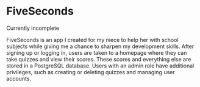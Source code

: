 # FiveSeconds
Currently incomplete


FiveSeconds is an app I created for my niece to help her with school subjects while giving me a chance to sharpen my development skills. After signing up or logging in, users are taken to a homepage where they can take quizzes and view their scores. These scores and everything else are stored in a PostgreSQL database. Users with an admin role have additional privileges, such as creating or deleting quizzes and managing user accounts.
